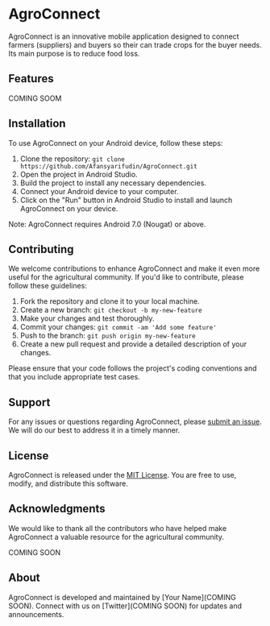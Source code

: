 # AgroConnect

AgroConnect is an innovative mobile application designed to connect farmers (suppliers) and buyers so their can trade crops for the buyer needs. Its main purpose is to reduce food loss.

## Features

COMING SOOM

## Installation

To use AgroConnect on your Android device, follow these steps:

1. Clone the repository: `git clone https://github.com/Afansyarifudin/AgroConnect.git`
2. Open the project in Android Studio.
3. Build the project to install any necessary dependencies.
4. Connect your Android device to your computer.
5. Click on the "Run" button in Android Studio to install and launch AgroConnect on your device.

Note: AgroConnect requires Android 7.0 (Nougat) or above.

## Contributing

We welcome contributions to enhance AgroConnect and make it even more useful for the agricultural community. If you'd like to contribute, please follow these guidelines:

1. Fork the repository and clone it to your local machine.
2. Create a new branch: `git checkout -b my-new-feature`
3. Make your changes and test thoroughly.
4. Commit your changes: `git commit -am 'Add some feature'`
5. Push to the branch: `git push origin my-new-feature`
6. Create a new pull request and provide a detailed description of your changes.

Please ensure that your code follows the project's coding conventions and that you include appropriate test cases.

## Support

For any issues or questions regarding AgroConnect, please [submit an issue](https://github.com/Afansyarifudin/AgroConnect/issues). We will do our best to address it in a timely manner.

## License

AgroConnect is released under the [MIT License](https://opensource.org/licenses/MIT). You are free to use, modify, and distribute this software.

## Acknowledgments

We would like to thank all the contributors who have helped make AgroConnect a valuable resource for the agricultural community.

COMING SOON

## About

AgroConnect is developed and maintained by [Your Name](COMING SOON). Connect with us on [Twitter](COMING SOON) for updates and announcements.
